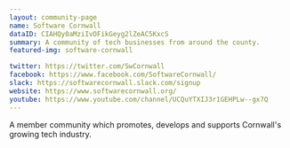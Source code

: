 ```yaml
---
layout: community-page
name: Software Cornwall
dataID: CIAHQy0aMziIvOFikGeyg2lZeAC5KxcS
summary: A community of tech businesses from around the county.
featured-img: software-cornwall

twitter: https://twitter.com/SwCornwall
facebook: https://www.facebook.com/SoftwareCornwall/
slack: https://softwarecornwall.slack.com/signup
website: https://www.softwarecornwall.org/
youtube: https://www.youtube.com/channel/UCQuYTXIJ3r1GEHPLw--gx7Q
---
```

A member community which promotes, develops and supports  Cornwall's
growing tech industry.
